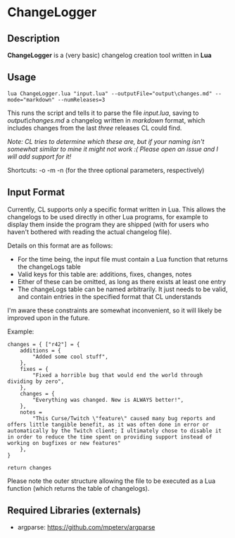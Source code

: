 # ChangeLogger

## Description
**ChangeLogger** is a (very basic) changelog creation tool written in **Lua**


## Usage

    lua ChangeLogger.lua "input.lua" --outputFile="output\changes.md" --mode="markdown" --numReleases=3

This runs the script and tells it to parse the file *input.lua*, saving to *output\changes.md* a changelog written in *markdown* format, which includes changes from the last *three* releases CL could find.

*Note: CL tries to determine which these are, but if your naming isn't somewhat similar to mine it might not work :(
Please open an issue and I will add support for it!*

Shortcuts: -o -m -n (for the three optional parameters, respectively)

## Input Format

Currently, CL supports only a specific format written in Lua. This allows the changelogs to be used directly in other Lua programs, for example to display them inside the program they are shipped (with for users who haven't bothered with reading the actual changelog file).

Details on this format are as follows:
 
* For the time being, the input file must contain a Lua function that returns the changeLogs table
* Valid keys for this table are: additions, fixes, changes, notes
* Either of these can be omitted, as long as there exists at least one entry
* The changeLogs table can be named arbitrarily. It just needs to be valid, and contain entries in the specified format that CL understands

I'm aware these constraints are somewhat inconvenient, so it will likely be improved upon in the future.	

Example:

    changes = { ["r42"] = {
		additions = {
			"Added some cool stuff",
		},
		fixes = {
			"Fixed a horrible bug that would end the world through dividing by zero",
		},
		changes = {
			"Everything was changed. New is ALWAYS better!",
		},
		notes = 
			"This Curse/Twitch \"feature\" caused many bug reports and offers little tangible benefit, as it was often done in error or automatically by the Twitch client; I ultimately chose to disable it in order to reduce the time spent on providing support instead of working on bugfixes or new features"
		},
	}
	
	return changes

Please note the outer structure allowing the file to be executed as a Lua function (which returns the table of changelogs).

## Required Libraries (externals)
* argparse: 	https://github.com/mpeterv/argparse
